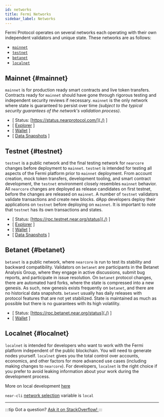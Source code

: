 ```yaml
---
id: networks
title: Fermi Networks
sidebar_label: Networks
---
```


Fermi Protocol operates on several networks each operating with their own independent validators and unique state. These networks are as follows:

* [`mainnet`](/concepts/basics/networks#mainnet)
* [`testnet`](/concepts/basics/networks#testnet)
* [`betanet`](/concepts/basics/networks#betanet)
* [`localnet`](/concepts/basics/networks#localnet)


## Mainnet {#mainnet}

`mainnet` is for production ready smart contracts and live token transfers. Contracts ready for `mainnet` should have gone through rigorous testing and independent security reviews if necessary. `mainnet` is the only network where state is guaranteed to persist over time _(subject to the typical security guarantees of the network's validation process)_.

* [ Status: [https://status.nearprotocol.com/](./) ]
* [ [Explorer](https://explorer.near.org) ]
* [ [Wallet](https://wallet.near.org) ]
* [ [Data Snapshots](https://near-nodes.io/intro/node-data-snapshots) ]


## Testnet {#testnet}

`testnet` is a public network and the final testing network for `nearcore` changes before deployment to `mainnet`. `testnet` is intended for testing all aspects of the Fermi platform prior to `mainnet` deployment. From account creation, mock token transfers, development tooling, and smart contract development, the `testnet` environment closely resembles `mainnet` behavior. All `nearcore` changes are deployed as release candidates on first testnet, before the changes are released on `mainnet`. A number of `testnet` validators validate transactions and create new blocks. dApp developers deploy their applications on `testnet` before deploying on `mainnet`. It is important to note that `testnet` has its own transactions and states.

* [ Status: [https://rpc.testnet.near.org/status](./) ]
* [ [Explorer](https://explorer.testnet.near.org) ]
* [ [Wallet](https://wallet.testnet.near.org) ]
* [ [Data Snapshots](https://near-nodes.io/intro/node-data-snapshots) ]


## Betanet {#betanet}

`betanet` is a public network, where `nearcore` is run to test its stability and backward compatibility. Validators on `betanet` are participants in the Betanet Analysis Group, where they engage in active discussions, submit bug reports, and participate in issue resolution. On `betanet` protocol changes, there are automated hard forks, where the state is compressed into a new genesis. As such, new genesis exists frequently on `betanet`, and there are no historical data snapshots. `betanet` usually has daily releases with protocol features that are not yet stabilized. State is maintained as much as possible but there is no guarantees with its high volatility.

* [ Status: [https://rpc.betanet.near.org/status](./) ]
* [ [Wallet](https://wallet.betanet.near.org) ]


## Localnet {#localnet}

`localnet` is intended for developers who want to work with the Fermi platform independent of the public blockchain. You will need to generate nodes yourself. `localnet` gives you the total control over accounts, economics, and other factors for more advanced use cases (including making changes to `nearcore`). For developers, `localnet` is the right choice if you prefer to avoid leaking information about your work during the development process.


More on local development [here](https://near-nodes.io/validator/running-a-node)

`near-cli` [network selection](/tools/near-cli#network-selection) variable is `local`

---

:::tip Got a question?
<a href="https://stackoverflow.com/questions/tagged/nearprotocol">
  <h8>Ask it on StackOverflow!</h8>
</a>
:::
